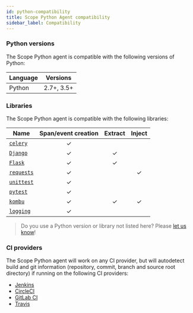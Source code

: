 ```yaml
---
id: python-compatibility
title: Scope Python Agent compatibility
sidebar_label: Compatibility
---
```


### Python versions

The Scope Python agent is compatible with the following versions of Python:

| Language | Versions   |
|----------|:----------:|
| Python   | 2.7+, 3.5+ |


### Libraries

The Scope Python agent is compatible with the following libraries:

| Name                                                          | Span/event creation | Extract | Inject |
|---------------------------------------------------------------|:-------------------:|:-------:|:------:|
| [`celery`](http://www.celeryproject.org)                      |          ✓          |         |        |
| [`Django`](https://pypi.org/project/gunicorn/)                |          ✓          |    ✓    |        |
| [`Flask`](https://pypi.org/project/gunicorn/)                 |          ✓          |    ✓    |        |
| [`requests`](https://pypi.org/project/requests/)              |          ✓          |         |    ✓   |
| [`unittest`](https://docs.python.org/3/library/unittest.html) |          ✓          |         |        |
| [`pytest`](https://pytest.org)                                |          ✓          |         |        |
| [`kombu`](https://github.com/celery/kombu)                    |          ✓          |    ✓    |    ✓   |
| [`logging`](https://docs.python.org/3/library/logging.html)   |          ✓          |         |        |

> Do you use a Python version or library not listed here? Please [let us know](https://home.undefinedlabs.com/goto/support)!


### CI providers

The Scope Python agent will work on any CI provider, but will autodetect build and git information 
(repository, commit, branch and source root directory) if running on the following CI providers:

* [Jenkins](https://jenkins.io/)
* [CircleCI](https://circleci.com/)
* [GitLab CI](https://docs.gitlab.com/ee/ci/)
* [Travis](https://travis-ci.org/)
